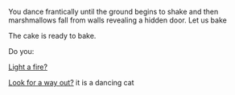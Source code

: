 You dance frantically until the ground begins to shake and 
then marshmallows fall from walls revealing a hidden door.
Let us bake

The cake is ready to bake. 

Do you:

[Light a fire?](../light-fire/fire.md)

[Look for a way out?](../find-exit/leave.md)
it is a dancing cat


